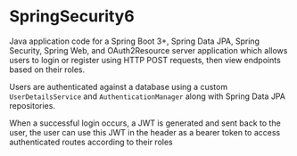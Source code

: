 # SpringSecurity6

Java application code for a Spring Boot 3+, Spring Data JPA, Spring Security, Spring Web, and OAuth2Resource server application which allows users to login or register using HTTP POST requests, then view endpoints based on their roles.

Users are authenticated against a database using a custom `UserDetailsService` and `AuthenticationManager` along with Spring Data JPA repositories.

When a successful login occurs, a JWT is generated and sent back to the user, the user can use this JWT in the header as a bearer token to access authenticated routes according to their roles
